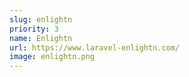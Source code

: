 ```yaml
---
slug: enlightn
priority: 3
name: Enlightn
url: https://www.laravel-enlightn.com/
image: enlightn.png
---
```


